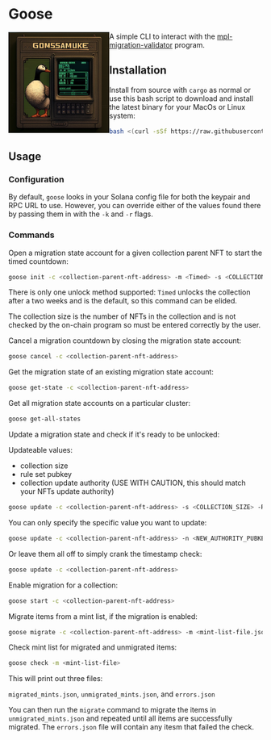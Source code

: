 # Goose

<img align="left" width="200" height="200" src="goose.png">


A simple CLI to interact with the [mpl-migration-validator](https://github.com/metaplex-foundation/mpl-migration-validator) program.

## Installation

Install from source with `cargo` as normal or use this bash script to download and install the latest binary for your MacOs or Linux system:

```bash
bash <(curl -sSf https://raw.githubusercontent.com/metaplex-foundation/goose/main/scripts/install.sh)
```

## Usage

### Configuration

By default, `goose` looks in your Solana config file for both the keypair and RPC URL to use. However, you can override either of the values found there by passing them in with the `-k` and `-r` flags.

### Commands

Open a migration state account for a given collection parent NFT to start the timed countdown:

```bash
goose init -c <collection-parent-nft-address> -m <Timed> -s <COLLECTION_SIZE>
```

There is only one unlock method supported: `Timed` unlocks the collection after a two weeks and is the default, so this command can be elided.

The collection size is the number of NFTs in the collection and is not checked by the on-chain program so must be entered correctly by the user.

Cancel a migration countdown by closing the migration state account:

```bash
goose cancel -c <collection-parent-nft-address>
```

Get the migration state of an existing migration state account:

```bash
goose get-state -c <collection-parent-nft-address>
```

Get all migration state accounts on a particular cluster:

```bash
goose get-all-states
```

Update a migration state and check if it's ready to be unlocked:

Updateable values:
* collection size
* rule set pubkey
* collection update authority (USE WITH CAUTION, this should match your NFTs update authority)

```bash
goose update -c <collection-parent-nft-address> -s <COLLECTION_SIZE> -R <RULE_SET_PUBKEY> -n <NEW_AUTHORITY_PUBKEY>
```

You can only specify the specific value you want to update:

```bash
goose update -c <collection-parent-nft-address> -n <NEW_AUTHORITY_PUBKEY>
```

Or leave them all off to simply crank the timestamp check:

```bash
goose update -c <collection-parent-nft-address>
```



Enable migration for a collection:

```bash
goose start -c <collection-parent-nft-address>
```

Migrate items from a mint list, if the migration is enabled:

```bash
goose migrate -c <collection-parent-nft-address> -m <mint-list-file.json>
```

Check mint list for migrated and unmigrated items:

```bash
goose check -m <mint-list-file>
```

This will print out three files:

`migrated_mints.json`, `unmigrated_mints.json`, and `errors.json`

You can then run the `migrate` command to migrate the items in `unmigrated_mints.json` and repeated until all items are successfully migrated. The `errors.json` file will contain any itesm that failed the check.
